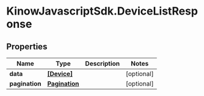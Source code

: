 # KinowJavascriptSdk.DeviceListResponse

## Properties
Name | Type | Description | Notes
------------ | ------------- | ------------- | -------------
**data** | [**[Device]**](Device.md) |  | [optional] 
**pagination** | [**Pagination**](Pagination.md) |  | [optional] 



